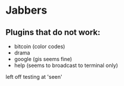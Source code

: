 # Jabbers

## Plugins that do not work:
- bitcoin (color codes)
- drama
- google (gis seems fine)
- help (seems to broadcast to terminal only)

left off testing at 'seen'
